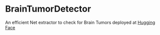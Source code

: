 # BrainTumorDetector
 An efficient Net extractor to check for Brain Tumors deployed at [Hugging Face](https://huggingface.co/spaces/eternalBlissard/DetectingBrainTumors)
